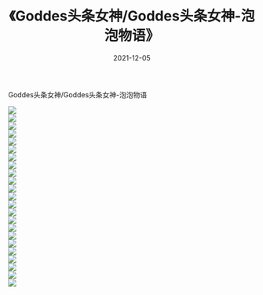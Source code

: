 ﻿---
layout: post
title:  《Goddes头条女神/Goddes头条女神-泡泡物语》
date:   2021-12-05
img: http://pic.660000.xyz/1:/网络美图/2021/Goddes头条女神/Goddes头条女神-泡泡物语/000.jpg
categories: [美女, 清纯, 唯美]
---

Goddes头条女神/Goddes头条女神-泡泡物语

 ![](http://pic.660000.xyz/1:/网络美图/2021/Goddes头条女神/Goddes头条女神-泡泡物语/001.jpg) <br>![](http://pic.660000.xyz/1:/网络美图/2021/Goddes头条女神/Goddes头条女神-泡泡物语/002.jpg) <br>![](http://pic.660000.xyz/1:/网络美图/2021/Goddes头条女神/Goddes头条女神-泡泡物语/003.jpg) <br>![](http://pic.660000.xyz/1:/网络美图/2021/Goddes头条女神/Goddes头条女神-泡泡物语/004.jpg) <br>![](http://pic.660000.xyz/1:/网络美图/2021/Goddes头条女神/Goddes头条女神-泡泡物语/005.jpg) <br>![](http://pic.660000.xyz/1:/网络美图/2021/Goddes头条女神/Goddes头条女神-泡泡物语/006.jpg) <br>![](http://pic.660000.xyz/1:/网络美图/2021/Goddes头条女神/Goddes头条女神-泡泡物语/007.jpg) <br>![](http://pic.660000.xyz/1:/网络美图/2021/Goddes头条女神/Goddes头条女神-泡泡物语/008.jpg) <br>![](http://pic.660000.xyz/1:/网络美图/2021/Goddes头条女神/Goddes头条女神-泡泡物语/009.jpg) <br>![](http://pic.660000.xyz/1:/网络美图/2021/Goddes头条女神/Goddes头条女神-泡泡物语/010.jpg) <br>![](http://pic.660000.xyz/1:/网络美图/2021/Goddes头条女神/Goddes头条女神-泡泡物语/011.jpg) <br>![](http://pic.660000.xyz/1:/网络美图/2021/Goddes头条女神/Goddes头条女神-泡泡物语/012.jpg) <br>![](http://pic.660000.xyz/1:/网络美图/2021/Goddes头条女神/Goddes头条女神-泡泡物语/013.jpg) <br>![](http://pic.660000.xyz/1:/网络美图/2021/Goddes头条女神/Goddes头条女神-泡泡物语/014.jpg) <br>![](http://pic.660000.xyz/1:/网络美图/2021/Goddes头条女神/Goddes头条女神-泡泡物语/015.jpg) <br>![](http://pic.660000.xyz/1:/网络美图/2021/Goddes头条女神/Goddes头条女神-泡泡物语/016.jpg) <br>![](http://pic.660000.xyz/1:/网络美图/2021/Goddes头条女神/Goddes头条女神-泡泡物语/017.jpg) <br>![](http://pic.660000.xyz/1:/网络美图/2021/Goddes头条女神/Goddes头条女神-泡泡物语/018.jpg) <br>![](http://pic.660000.xyz/1:/网络美图/2021/Goddes头条女神/Goddes头条女神-泡泡物语/019.jpg) <br>![](http://pic.660000.xyz/1:/网络美图/2021/Goddes头条女神/Goddes头条女神-泡泡物语/020.jpg) <br>![](http://pic.660000.xyz/1:/网络美图/2021/Goddes头条女神/Goddes头条女神-泡泡物语/021.jpg) <br>![](http://pic.660000.xyz/1:/网络美图/2021/Goddes头条女神/Goddes头条女神-泡泡物语/022.jpg) <br>![](http://pic.660000.xyz/1:/网络美图/2021/Goddes头条女神/Goddes头条女神-泡泡物语/023.jpg) <br>